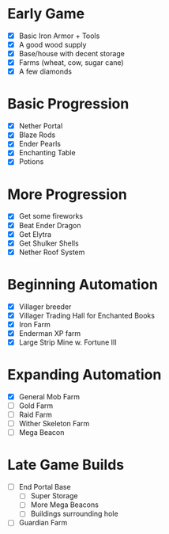 # Early Game
- [x] Basic Iron Armor + Tools
- [x] A good wood supply
- [x] Base/house with decent storage
- [x] Farms (wheat, cow, sugar cane)
- [x] A few diamonds
# Basic Progression
- [x] Nether Portal
- [x] Blaze Rods
- [x] Ender Pearls
- [x] Enchanting Table
- [x] Potions
# More Progression
- [x] Get some fireworks
- [x] Beat Ender Dragon
- [x] Get Elytra
- [x] Get Shulker Shells
- [x] Nether Roof System
# Beginning Automation
- [x] Villager breeder
- [x] Villager Trading Hall for Enchanted Books
- [x] Iron Farm
- [x] Enderman XP farm
- [x] Large Strip Mine w. Fortune III
# Expanding Automation
- [x] General Mob Farm
- [ ] Gold Farm
- [ ] Raid Farm
- [ ] Wither Skeleton Farm
- [ ] Mega Beacon
# Late Game Builds
- [ ] End Portal Base
	- [ ] Super Storage
	- [ ] More Mega Beacons
	- [ ] Buildings surrounding hole
- [ ] Guardian Farm